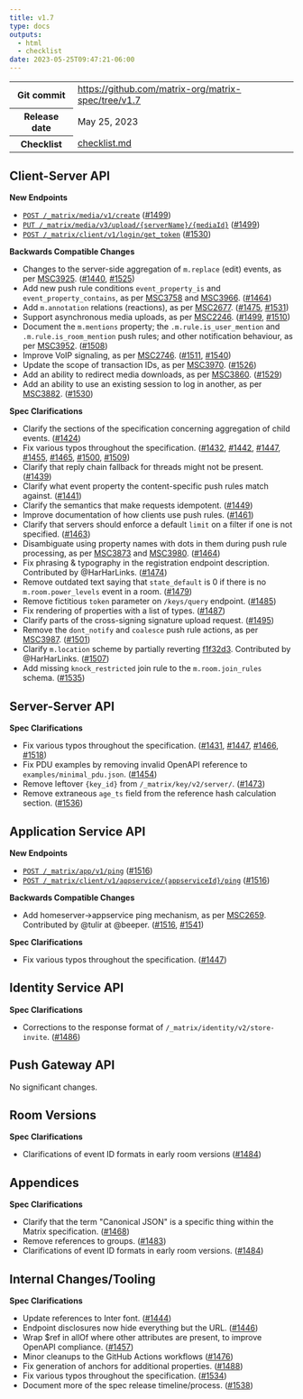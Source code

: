 ```yaml
---
title: v1.7
type: docs
outputs:
  - html
  - checklist
date: 2023-05-25T09:47:21-06:00
---
```

<!--
This is a header file for the generated changelog.

Variables:
    v1.7  = Replaced by the version number (eg: v1.2)
    May 25, 2023     = Replaced by the date (eg: April 01, 2021)
-->

<table class="release-info">
<tr><th>Git commit</th><td><a href="https://github.com/matrix-org/matrix-spec/tree/v1.7">https://github.com/matrix-org/matrix-spec/tree/v1.7</a></td>
<tr><th>Release date</th><td>May 25, 2023</td>
<tr><th>Checklist</th><td><a href="/changelog/v1.7/checklist.md">checklist.md</a></td>
</table>

<!-- Intentionally blank line to ensure headers work in the concatenated changelog -->
## Client-Server API


<strong>New Endpoints</strong>


- [`POST /_matrix/media/v1/create`](/client-server-api/#post_matrixmediav1create) ([#1499](https://github.com/matrix-org/matrix-spec/issues/1499))
- [`PUT /_matrix/media/v3/upload/{serverName}/{mediaId}`](/client-server-api/#put_matrixmediav3uploadservernamemediaid) ([#1499](https://github.com/matrix-org/matrix-spec/issues/1499))
- [`POST /_matrix/client/v1/login/get_token`](/client-server-api/#post_matrixclientv1loginget_token) ([#1530](https://github.com/matrix-org/matrix-spec/issues/1530))


<strong>Backwards Compatible Changes</strong>


- Changes to the server-side aggregation of `m.replace` (edit) events, as per [MSC3925](https://github.com/matrix-org/matrix-spec-proposals/pull/3925). ([#1440](https://github.com/matrix-org/matrix-spec/issues/1440), [#1525](https://github.com/matrix-org/matrix-spec/issues/1525))
- Add new push rule conditions `event_property_is` and `event_property_contains`, as per [MSC3758](https://github.com/matrix-org/matrix-spec-proposals/pull/3758) and [MSC3966](https://github.com/matrix-org/matrix-spec-proposals/pull/3966). ([#1464](https://github.com/matrix-org/matrix-spec/issues/1464))
- Add `m.annotation` relations (reactions), as per [MSC2677](https://github.com/matrix-org/matrix-spec-proposals/pull/2677). ([#1475](https://github.com/matrix-org/matrix-spec/issues/1475), [#1531](https://github.com/matrix-org/matrix-spec/issues/1531))
- Support asynchronous media uploads, as per [MSC2246](https://github.com/matrix-org/matrix-spec-proposals/pull/2246). ([#1499](https://github.com/matrix-org/matrix-spec/issues/1499), [#1510](https://github.com/matrix-org/matrix-spec/issues/1510))
- Document the `m.mentions` property; the `.m.rule.is_user_mention` and `.m.rule.is_room_mention` push rules; and other notification behaviour, as per [MSC3952](https://github.com/matrix-org/matrix-spec-proposals/pull/3952). ([#1508](https://github.com/matrix-org/matrix-spec/issues/1508))
- Improve VoIP signaling, as per [MSC2746](https://github.com/matrix-org/matrix-spec-proposals/pull/2746). ([#1511](https://github.com/matrix-org/matrix-spec/issues/1511), [#1540](https://github.com/matrix-org/matrix-spec/issues/1540))
- Update the scope of transaction IDs, as per [MSC3970](https://github.com/matrix-org/matrix-spec-proposals/pull/3970). ([#1526](https://github.com/matrix-org/matrix-spec/issues/1526))
- Add an ability to redirect media downloads, as per [MSC3860](https://github.com/matrix-org/matrix-spec-proposals/pull/3860). ([#1529](https://github.com/matrix-org/matrix-spec/issues/1529))
- Add an ability to use an existing session to log in another, as per [MSC3882](https://github.com/matrix-org/matrix-spec-proposals/pull/3882). ([#1530](https://github.com/matrix-org/matrix-spec/issues/1530))


<strong>Spec Clarifications</strong>


- Clarify the sections of the specification concerning aggregation of child events. ([#1424](https://github.com/matrix-org/matrix-spec/issues/1424))
- Fix various typos throughout the specification. ([#1432](https://github.com/matrix-org/matrix-spec/issues/1432), [#1442](https://github.com/matrix-org/matrix-spec/issues/1442), [#1447](https://github.com/matrix-org/matrix-spec/issues/1447), [#1455](https://github.com/matrix-org/matrix-spec/issues/1455), [#1465](https://github.com/matrix-org/matrix-spec/issues/1465), [#1500](https://github.com/matrix-org/matrix-spec/issues/1500), [#1509](https://github.com/matrix-org/matrix-spec/issues/1509))
- Clarify that reply chain fallback for threads might not be present. ([#1439](https://github.com/matrix-org/matrix-spec/issues/1439))
- Clarify what event property the content-specific push rules match against. ([#1441](https://github.com/matrix-org/matrix-spec/issues/1441))
- Clarify the semantics that make requests idempotent. ([#1449](https://github.com/matrix-org/matrix-spec/issues/1449))
- Improve documentation of how clients use push rules. ([#1461](https://github.com/matrix-org/matrix-spec/issues/1461))
- Clarify that servers should enforce a default `limit` on a filter if one is not specified. ([#1463](https://github.com/matrix-org/matrix-spec/issues/1463))
- Disambiguate using property names with dots in them during push rule processing, as per [MSC3873](https://github.com/matrix-org/matrix-spec-proposals/pull/3873) and [MSC3980](https://github.com/matrix-org/matrix-spec-proposals/pull/3980). ([#1464](https://github.com/matrix-org/matrix-spec/issues/1464))
- Fix phrasing & typography in the registration endpoint description. Contributed by @HarHarLinks. ([#1474](https://github.com/matrix-org/matrix-spec/issues/1474))
- Remove outdated text saying that `state_default` is 0 if there is no `m.room.power_levels` event in a room. ([#1479](https://github.com/matrix-org/matrix-spec/issues/1479))
- Remove fictitious `token` parameter on `/keys/query` endpoint. ([#1485](https://github.com/matrix-org/matrix-spec/issues/1485))
- Fix rendering of properties with a list of types. ([#1487](https://github.com/matrix-org/matrix-spec/issues/1487))
- Clarify parts of the cross-signing signature upload request. ([#1495](https://github.com/matrix-org/matrix-spec/issues/1495))
- Remove the `dont_notify` and `coalesce` push rule actions, as per [MSC3987](https://github.com/matrix-org/matrix-spec-proposals/pull/3987). ([#1501](https://github.com/matrix-org/matrix-spec/issues/1501))
- Clarify `m.location` scheme by partially reverting [f1f32d3](https://github.com/matrix-org/matrix-spec/commit/f1f32d3a15c325ee8aa9d2c6bafd96c38069bb53). Contributed by @HarHarLinks. ([#1507](https://github.com/matrix-org/matrix-spec/issues/1507))
- Add missing `knock_restricted` join rule to the `m.room.join_rules` schema. ([#1535](https://github.com/matrix-org/matrix-spec/issues/1535))


## Server-Server API


<strong>Spec Clarifications</strong>


- Fix various typos throughout the specification. ([#1431](https://github.com/matrix-org/matrix-spec/issues/1431), [#1447](https://github.com/matrix-org/matrix-spec/issues/1447), [#1466](https://github.com/matrix-org/matrix-spec/issues/1466), [#1518](https://github.com/matrix-org/matrix-spec/issues/1518))
- Fix PDU examples by removing invalid OpenAPI reference to `examples/minimal_pdu.json`. ([#1454](https://github.com/matrix-org/matrix-spec/issues/1454))
- Remove leftover `{key_id}` from `/_matrix/key/v2/server/`. ([#1473](https://github.com/matrix-org/matrix-spec/issues/1473))
- Remove extraneous `age_ts` field from the reference hash calculation section. ([#1536](https://github.com/matrix-org/matrix-spec/issues/1536))


## Application Service API


<strong>New Endpoints</strong>


- [`POST /_matrix/app/v1/ping`](/application-service-api/#post_matrixappv1ping) ([#1516](https://github.com/matrix-org/matrix-spec/issues/1516))
- [`POST /_matrix/client/v1/appservice/{appserviceId}/ping`](/application-service-api/#post_matrixclientv1appserviceappserviceidping) ([#1516](https://github.com/matrix-org/matrix-spec/issues/1516))


<strong>Backwards Compatible Changes</strong>


- Add homeserver->appservice ping mechanism, as per [MSC2659](https://github.com/matrix-org/matrix-spec-proposals/pull/2659). Contributed by @tulir at @beeper. ([#1516](https://github.com/matrix-org/matrix-spec/issues/1516), [#1541](https://github.com/matrix-org/matrix-spec/issues/1541))


<strong>Spec Clarifications</strong>


- Fix various typos throughout the specification. ([#1447](https://github.com/matrix-org/matrix-spec/issues/1447))


## Identity Service API


<strong>Spec Clarifications</strong>


- Corrections to the response format of `/_matrix/identity/v2/store-invite`. ([#1486](https://github.com/matrix-org/matrix-spec/issues/1486))


## Push Gateway API


No significant changes.


## Room Versions


<strong>Spec Clarifications</strong>


- Clarifications of event ID formats in early room versions ([#1484](https://github.com/matrix-org/matrix-spec/issues/1484))


## Appendices


<strong>Spec Clarifications</strong>


- Clarify that the term "Canonical JSON" is a specific thing within the Matrix specification. ([#1468](https://github.com/matrix-org/matrix-spec/issues/1468))
- Remove references to groups. ([#1483](https://github.com/matrix-org/matrix-spec/issues/1483))
- Clarifications of event ID formats in early room versions. ([#1484](https://github.com/matrix-org/matrix-spec/issues/1484))


## Internal Changes/Tooling


<strong>Spec Clarifications</strong>


- Update references to Inter font. ([#1444](https://github.com/matrix-org/matrix-spec/issues/1444))
- Endpoint disclosures now hide everything but the URL. ([#1446](https://github.com/matrix-org/matrix-spec/issues/1446))
- Wrap $ref in allOf where other attributes are present, to improve OpenAPI compliance. ([#1457](https://github.com/matrix-org/matrix-spec/issues/1457))
- Minor cleanups to the GitHub Actions workflows ([#1476](https://github.com/matrix-org/matrix-spec/issues/1476))
- Fix generation of anchors for additional properties. ([#1488](https://github.com/matrix-org/matrix-spec/issues/1488))
- Fix various typos throughout the specification. ([#1534](https://github.com/matrix-org/matrix-spec/issues/1534))
- Document more of the spec release timeline/process. ([#1538](https://github.com/matrix-org/matrix-spec/issues/1538))
